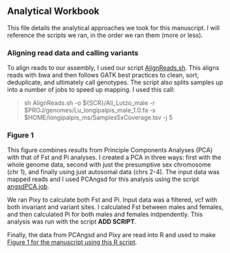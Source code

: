 ## Analytical Workbook

This file details the analytical approaches we took for this manuscript. I will reference the scripts we ran, in the order we ran them (more or less).

### Aligning read data and calling variants

To align reads to our assembly, I used our script [AlignReads.sh](https://github.com/AdamStuckert/Lu_longipalpis/blob/main/scripts/AlignReads.sh). This aligns reads with bwa and then follows GATK best practices to clean, sort, deduplicate, and ultimately call genotypes. The script also splits samples up into a number of jobs to speed up mapping. I used this call:

>sh AlignReads.sh -o ${SCR}/All_Lutzo_male -r $PROJ/genomes/Lu_longipalpis_male_1.0.fa -s $HOME/longipalpis_ms/Samples5xCoverage.tsv -j 5

### Figure 1

This figure combines results from Principle Components Analyses (PCA) with that of Fst and Pi analyses. I created a PCA in three ways: first with the whole genome data, second with just the presumptive sex chromosome (chr 1), and finally using just autosomal data (chrs 2-4). The input data was mapped reads and I used PCAngsd for this analysis using the script [angsdPCA.job](https://github.com/AdamStuckert/Lu_longipalpis/blob/main/scripts/angsdPCA.job).

We ran Pixy to calculate both Fst and Pi. Input data was a filtered, vcf with both invariant and variant sites. I calculated Fst between males and females, and then calculated Pi for both males and females indpendently. This analysis was run with the script **ADD SCRIPT**.

Finally, the data from PCAngsd and Pixy are read into R and used to make [Figure 1 for the manuscript using this R script](https://github.com/AdamStuckert/Lu_longipalpis/blob/main/Figures/Fig1_PCA_Manhattans.Rmd).
